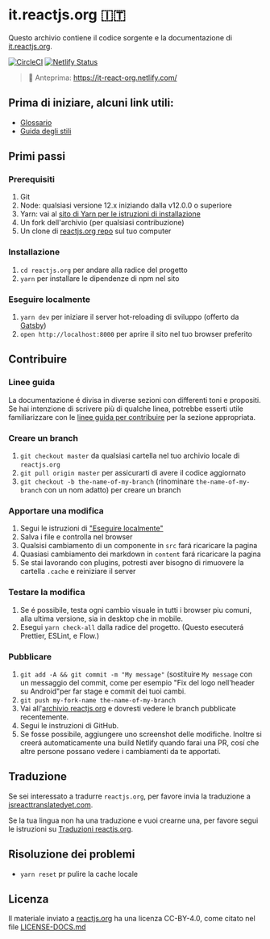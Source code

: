 # it.reactjs.org 🇮🇹

Questo archivio contiene il codice sorgente e la documentazione di [it.reactjs.org](https://it.reactjs.org/).

[![CircleCI](https://circleci.com/gh/reactjs/it.reactjs.org.svg?style=svg)](https://circleci.com/gh/reactjs/it.reactjs.org)
[![Netlify Status](https://api.netlify.com/api/v1/badges/c1ab8437-37e4-47bb-8ce8-59c03e7d70ae/deploy-status)](https://app.netlify.com/sites/it-react-org/deploys)

> 👀 Anteprima: https://it-react-org.netlify.com/

## Prima di iniziare, alcuni link utili:

- [Glossario](GLOSSARY.md)
- [Guida degli stili](STYLE_GUIDE.md)

## Primi passi

### Prerequisiti

1. Git
1. Node: qualsiasi versione 12.x iniziando dalla v12.0.0 o superiore
1. Yarn: vai al [sito di Yarn per le istruzioni di installazione](https://yarnpkg.com/lang/en/docs/install/)
1. Un fork dell'archivio (per qualsiasi contribuzione)
1. Un clone di [reactjs.org repo](https://github.com/reactjs/reactjs.org) sul tuo computer

### Installazione

1. `cd reactjs.org` per andare alla radice del progetto
1. `yarn` per installare le dipendenze di npm nel sito

### Eseguire localmente

1. `yarn dev` per iniziare il server hot-reloading di sviluppo (offerto da [Gatsby](https://www.gatsbyjs.org))
1. `open http://localhost:8000` per aprire il sito nel tuo browser preferito

## Contribuire

### Linee guida

La documentazione é divisa in diverse sezioni con differenti toni e propositi. Se hai intenzione di scrivere più di qualche linea, potrebbe esserti utile familiarizzare con le [linee guida per contribuire](https://github.com/reactjs/reactjs.org/blob/master/CONTRIBUTING.md#guidelines-for-text) per la sezione appropriata.

### Creare un branch

1. `git checkout master` da qualsiasi cartella nel tuo archivio locale di `reactjs.org` 
1. `git pull origin master` per assicurarti di avere il codice aggiornato
1. `git checkout -b the-name-of-my-branch` (rinominare `the-name-of-my-branch` con un nom adatto) per creare un branch

### Apportare una modifica

1. Segui le istruzioni di ["Eseguire localmente"](#running-locally) 
1. Salva i file e controlla nel browser
  1. Qualsisi cambiamento di un componente in `src` fará ricaricare la pagina
  1. Quasiasi cambiamento dei markdown in `content` fará ricaricare la pagina
  1. Se stai lavorando con plugins, potresti aver bisogno di rimuovere la cartella `.cache` e reiniziare il server

### Testare la modifica

1. Se é possibile, testa ogni cambio visuale in tutti i browser piu comuni, alla ultima versione, sia in desktop che in mobile.
1. Esegui `yarn check-all` dalla radice del progetto. (Questo esecuterá Prettier, ESLint, e Flow.)

### Pubblicare

1. `git add -A && git commit -m "My message"` (sostituire `My message` con un messaggio del commit, come per esempio "Fix del logo nell'header su Android"per far stage e commit dei tuoi cambi.
1. `git push my-fork-name the-name-of-my-branch`
1. Vai all'[archivio reactjs.org](https://github.com/reactjs/reactjs.org) e dovresti vedere le branch pubblicate recentemente.
1. Segui le instruzioni di GitHub.
1. Se fosse possibile, aggiungere uno screenshot delle modifiche. Inoltre si creerá automaticamente una build Netlify  quando farai una PR, cosí che altre persone possano vedere i cambiamenti da te apportati.

## Traduzione

Se sei interessato a tradurre `reactjs.org`, per favore invia la traduzione a [isreacttranslatedyet.com](https://www.isreacttranslatedyet.com/).


Se la tua lingua non ha una traduzione e vuoi crearne una, per favore segui le istruzioni su [Traduzioni reactjs.org](https://github.com/reactjs/reactjs.org-translation#translating-reactjsorg).

## Risoluzione dei problemi

- `yarn reset` pr pulire la cache locale

## Licenza
Il materiale inviato a [reactjs.org](https://reactjs.org/) ha una licenza CC-BY-4.0, come citato nel file [LICENSE-DOCS.md](https://github.com/open-source-explorer/reactjs.org/blob/master/LICENSE-DOCS.md)
